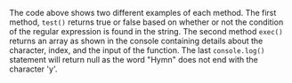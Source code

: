 The code above shows two different examples of each method. The first method, `test()` returns true or false based on whether or not the condition of the regular expression is found in the string. The second method `exec()` returns an array as shown in the console containing details about the character, index, and the input of the function. The last `console.log()` statement will return null as the word "Hymn" does not end with the character 'y'.